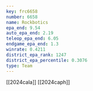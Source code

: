 ```yaml
---
key: frc6658
number: 6658
name: Rockbotics
epa_end: 9.54
auto_epa_end: 2.19
teleop_epa_end: 6.05
endgame_epa_end: 1.3
winrate: 0.4211
district_epa_rank: 1247
district_epa_percentile: 0.3076
type: Team
---
```

[[2024cala]]
[[2024caph]]
